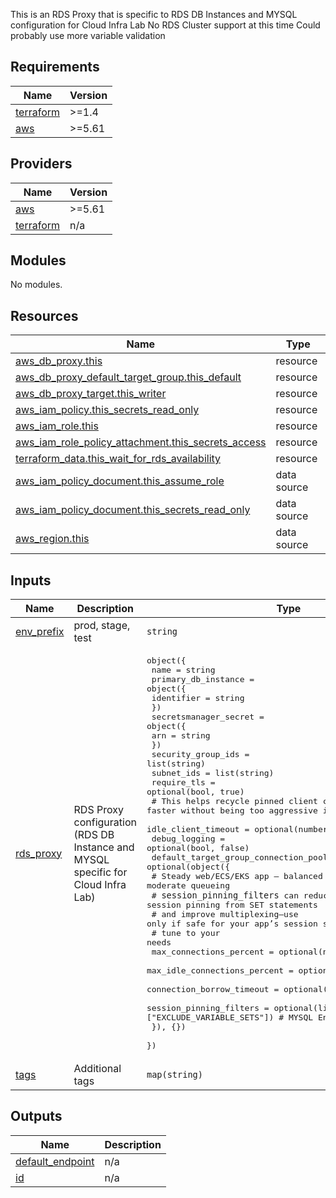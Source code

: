 
This is an RDS Proxy that is specific to RDS DB Instances and MYSQL configuration for Cloud Infra Lab
No RDS Cluster support at this time
Could probably use more variable validation

## Requirements

| Name | Version |
|------|---------|
| <a name="requirement_terraform"></a> [terraform](#requirement\_terraform) | >=1.4 |
| <a name="requirement_aws"></a> [aws](#requirement\_aws) | >=5.61 |

## Providers

| Name | Version |
|------|---------|
| <a name="provider_aws"></a> [aws](#provider\_aws) | >=5.61 |
| <a name="provider_terraform"></a> [terraform](#provider\_terraform) | n/a |

## Modules

No modules.

## Resources

| Name | Type |
|------|------|
| [aws_db_proxy.this](https://registry.terraform.io/providers/hashicorp/aws/latest/docs/resources/db_proxy) | resource |
| [aws_db_proxy_default_target_group.this_default](https://registry.terraform.io/providers/hashicorp/aws/latest/docs/resources/db_proxy_default_target_group) | resource |
| [aws_db_proxy_target.this_writer](https://registry.terraform.io/providers/hashicorp/aws/latest/docs/resources/db_proxy_target) | resource |
| [aws_iam_policy.this_secrets_read_only](https://registry.terraform.io/providers/hashicorp/aws/latest/docs/resources/iam_policy) | resource |
| [aws_iam_role.this](https://registry.terraform.io/providers/hashicorp/aws/latest/docs/resources/iam_role) | resource |
| [aws_iam_role_policy_attachment.this_secrets_access](https://registry.terraform.io/providers/hashicorp/aws/latest/docs/resources/iam_role_policy_attachment) | resource |
| [terraform_data.this_wait_for_rds_availability](https://registry.terraform.io/providers/hashicorp/terraform/latest/docs/resources/data) | resource |
| [aws_iam_policy_document.this_assume_role](https://registry.terraform.io/providers/hashicorp/aws/latest/docs/data-sources/iam_policy_document) | data source |
| [aws_iam_policy_document.this_secrets_read_only](https://registry.terraform.io/providers/hashicorp/aws/latest/docs/data-sources/iam_policy_document) | data source |
| [aws_region.this](https://registry.terraform.io/providers/hashicorp/aws/latest/docs/data-sources/region) | data source |

## Inputs

| Name | Description | Type | Default | Required |
|------|-------------|------|---------|:--------:|
| <a name="input_env_prefix"></a> [env\_prefix](#input\_env\_prefix) | prod, stage, test | `string` | n/a | yes |
| <a name="input_rds_proxy"></a> [rds\_proxy](#input\_rds\_proxy) | RDS Proxy configuration (RDS DB Instance and MYSQL specific for Cloud Infra Lab) | <pre>object({<br/>    name = string<br/>    primary_db_instance = object({<br/>      identifier = string<br/>    })<br/>    secretsmanager_secret = object({<br/>      arn = string<br/>    })<br/>    security_group_ids = list(string)<br/>    subnet_ids         = list(string)<br/>    require_tls        = optional(bool, true)<br/>    # This helps recycle pinned client connections faster without being too aggressive insead of 1800 default<br/>    idle_client_timeout = optional(number, 900)<br/>    debug_logging       = optional(bool, false)<br/>    default_target_group_connection_pool_config = optional(object({<br/>      # Steady web/ECS/EKS app – balanced reuse, moderate queueing<br/>      # `session_pinning_filters` can reduce session pinning from SET statements<br/>      # and improve multiplexing—use only if safe for your app’s session semantics.<br/>      # tune to your needs<br/>      max_connections_percent      = optional(number, 85)<br/>      max_idle_connections_percent = optional(number, 40)<br/>      connection_borrow_timeout    = optional(number, 10)<br/>      session_pinning_filters      = optional(list(string), ["EXCLUDE_VARIABLE_SETS"]) # MYSQL Engine specific<br/>    }), {})<br/>  })</pre> | n/a | yes |
| <a name="input_tags"></a> [tags](#input\_tags) | Additional tags | `map(string)` | `{}` | no |

## Outputs

| Name | Description |
|------|-------------|
| <a name="output_default_endpoint"></a> [default\_endpoint](#output\_default\_endpoint) | n/a |
| <a name="output_id"></a> [id](#output\_id) | n/a |
